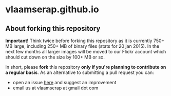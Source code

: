 # vlaamserap.github.io

## About forking this repository

**Important!** Think twice before forking this repository as it is currently 750+ MB large, including 250+ MB of binary files (stats for 20 jan 2015). In the next few months all larger images will be moved to our Flickr account which should cut down on the size by 100+ MB or so.

In short, please **fork** this repository **only if you're planning to contribute on a regular basis**. As an alternative to submitting a pull request you can:

* open an issue [here](https://github.com/vlaamserap/vlaamserap.github.io/issues) and suggest an improvement
* email us at vlaamserap at gmail dot com
